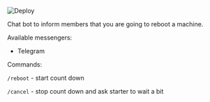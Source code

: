 ![Deploy](https://github.com/shumantt/RebootInBot/actions/workflows/deploy.yml/badge.svg)

Chat bot to inform members that you are going to reboot a machine.

Available messengers:
- Telegram

Commands:

`/reboot` - start count down

`/cancel` - stop count down and ask starter to wait a bit
